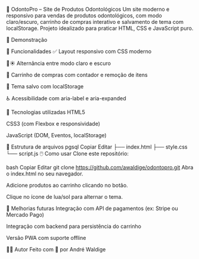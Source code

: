 🦷 OdontoPro – Site de Produtos Odontológicos
Um site moderno e responsivo para vendas de produtos odontológicos, com modo claro/escuro, carrinho de compras interativo e salvamento de tema com localStorage. Projeto idealizado para praticar HTML, CSS e JavaScript puro.

📸 Demonstração

🚀 Funcionalidades
✅ Layout responsivo com CSS moderno

🌙☀️ Alternância entre modo claro e escuro

🛒 Carrinho de compras com contador e remoção de itens

💾 Tema salvo com localStorage

♿ Acessibilidade com aria-label e aria-expanded

🧪 Tecnologias utilizadas
HTML5

CSS3 (com Flexbox e responsividade)

JavaScript (DOM, Eventos, localStorage)

📂 Estrutura de arquivos
pgsql
Copiar
Editar
├── index.html
├── style.css
└── script.js
🖱️ Como usar
Clone este repositório:

bash
Copiar
Editar
git clone https://github.com/awaldige/odontopro.git
Abra o index.html no seu navegador.

Adicione produtos ao carrinho clicando no botão.

Clique no ícone de lua/sol para alternar o tema.

📌 Melhorias futuras
Integração com API de pagamentos (ex: Stripe ou Mercado Pago)

Integração com backend para persistência do carrinho

Versão PWA com suporte offline

👨‍💻 Autor
Feito com 💙 por André Waldige
